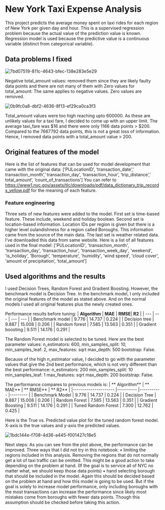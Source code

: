 
# New York Taxi Expense Analysis

This project predicts the average money spent on taxi rides for each region of New York per given day and hour.
This is a supervised regression problem because the actual value of the prediction value is known. Regression model is used because the predictive value is a continuous variable (distinct from categorical variable).


## Data problems I fixed

![7bd07519-811c-4643-bfec-138e283e5e29](https://user-images.githubusercontent.com/107722688/182239319-f91baac7-32d3-4297-93b7-f7c482343de4.png)

Negative total_amount values: removed them since they are likely faulty data points and there are not many of them with Zero values for total_amount: The same applies to negative values. Zero values are removed.

![0b9fc0a8-dbf2-4636-8f13-ef29ca0ca3f3](https://user-images.githubusercontent.com/107722688/182240117-13d2683e-de28-4340-a836-98303211c035.png)

Total_amount values were too high reaching upto 600000. As these are unlikely values for a taxi fare, I decided to come up with an upper limit. The average taxi_fare was $16 and there were only 1166 data points > $200. Compared to the 7667792 data points, this is not a great loss of information. Hence, I removed data points with a total_amount value > 200.

## Original features of the model
Here is the list of features that can be used for model development that came with the original data: [‘PULocationID’, ‘transaction_date’,’ transaction_month’,’ transaction_day’, ‘transaction_hour’, ‘trip_distance’,’ total_amount’, ‘count_of_transactions’]
You can refer to https://www1.nyc.gov/assets/tlc/downloads/pdf/data_dictionary_trip_records_yellow.pdf for the meaning of each feature.

### Feature engineering
Three sets of new features were added to the model. First set is time-based feature. These include, weekend and holiday boolean.
Second set is location-based information. Location IDs per region is given but there is a higher level oulandishness for a region called Boroughs. This information came from the source of the main data.
The last set is weather related data. I’ve downloaded this data from same website. 
Here is a list of all features used in the final model: ['PULocationID', 'transaction_month', 'transaction_day', 'transaction_hour', 'transaction_week_day', 'weekend', 'is_holiday', 'Borough’, 'temperature', 'humidity', 'wind speed', 'cloud cover', 'amount of precipitation’, ‘total_amount’]

## Used algorithms and the results
I used Decision Trees, Random Forest and Gradient Boosting. However, the benchmark model is Decision Tree. In the benchmark model, I only included the original features of the model as stated above. And on the normal models I used all original features plus the newly created ones.

Performance results before tuning:
|  **Algorithm** 	    | **MAE** | **RMSE**| **R2** 	|
|        ---	        |  ---	  |  ---	  |  ---	  |
| Benchmark model 	  | 9.776   | 14.737 	| 0.224 	|
| Decision tree 	    | 9.887 	| 15.008 	| 0.206 	|
| Random forest 	    | 7.585 	| 13.563 	| 0.351 	|
| Gradient boosting 	| 9.511 	| 14.176 	| 0.291 	|

The Random Forest model is selected to be tuned. Here are the best parameter values: n_estimators: 600, min_samples_split: 10, min_samples_leaf: 2, max_features: sqrt max_depth: 500 bootstrap: False.

Because of the high n_estimator value, I decided to go with the parameter values that give the 2nd best performance, which is not very different than the best performance: n_estimators: 200 min_samples_split: 10 min_samples_leaf: 1 max_features: sqrt max_depth: 200 bootstrap: False.

The performance compares to previous models is:
| **    Algorithm**   	| ** MAE** 	| ** RMSE** 	| ** R2** 	|
|---------------------	|----------	|-----------	|---------	|
| Benchmark Model     	| 9.776    	| 14.737    	| 0.224   	|
| Decision Tree       	| 9.887    	| 15.008    	| 0.206   	|
| Random Forest       	| 7.585    	| 13.563    	| 0.351   	|
| Gradient Boosting   	| 9.511    	| 14.176    	| 0.291   	|
| Tuned Random Forest 	| 7.300    	| 12.762    	| 0.425   	|

Here is the True vs. Predicted value plot for the tuned random forest model. X-axis is the true values and y-axis the predicted values.

![1bdc144e-f708-4d36-a445-f001427c18e5](https://user-images.githubusercontent.com/107722688/182248587-5bf62b96-501f-489a-9db1-fb31a9ce37fd.png)


Next steps:
As you can see from the plot above, the performance can be improved. Three ways that I did not try in this notebook:
•	limiting the regions included in this analysis. Removing the regions that do not normally get a lot of taxi traffic can be omitted. This might be a good action to take depending on the problem at hand. (If the goal is to service all of NYC no matter what, we should keep those data points)
•	hand selecting borough that should be included in the model. Again this should be decided based on the problem at hand and how this model is going to be used. But if the goal is solely to increase model performance, only including boroughs with the most transactions can increase the performance since likely most mistakes come from boroughs with fewer data points. Though this assumption should be checked before taking this action.

